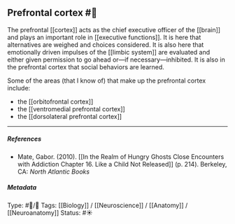 ## Prefrontal cortex  #🧠

The prefrontal [[cortex]] acts as the chief executive officer of the [[brain]] and plays an important role in [[executive functions]]. It is here that alternatives are weighed and choices considered. It is also here that emotionally driven impulses of the [[limbic system]] are evaluated and either given permission to go ahead or—if necessary—inhibited. It is also in the prefrontal cortex that social behaviors are learned.

Some of the areas (that I know of) that make up the prefrontal cortex include: 

- the [[orbitofrontal cortex]]
- the [[ventromedial prefrontal cortex]]
- the [[dorsolateral prefrontal cortex]]

___

##### References

- Mate, Gabor. (2010). [[In the Realm of Hungry Ghosts Close Encounters with Addiction Chapter 16. Like a Child Not Released]] (p. 214). Berkeley, CA: _North Atlantic Books_

##### Metadata

Type: #🔵/🔵 
Tags: [[Biology]] / [[Neuroscience]] / [[Anatomy]] / [[Neuroanatomy]] 
Status: #☀️ 